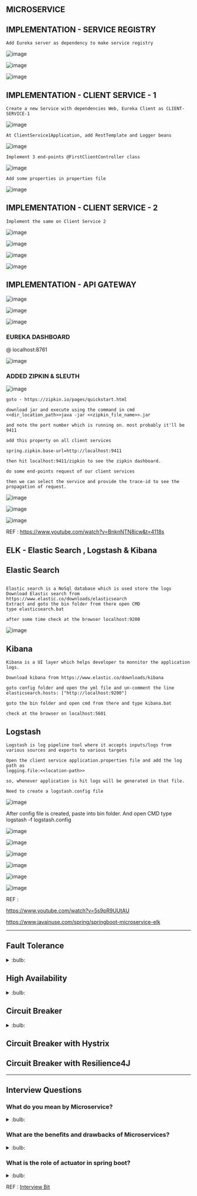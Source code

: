## MICROSERVICE

## IMPLEMENTATION - SERVICE REGISTRY

```JS
Add Eureka server as dependency to make service registry
```

![image](https://user-images.githubusercontent.com/70185865/179587990-4e4a1c05-4e00-461b-94fa-1d51c25dd10d.png)

![image](https://user-images.githubusercontent.com/70185865/179588749-e0ee8d84-a7d9-40de-b736-5cde5743a314.png)

![image](https://user-images.githubusercontent.com/70185865/179589818-d01c1fbd-174c-46db-8e99-045911001d3a.png)

## IMPLEMENTATION - CLIENT SERVICE - 1

```JS
Create a new Service with dependencies Web, Eureka Client as CLIENT-SERVICE-1
```

![image](https://user-images.githubusercontent.com/70185865/179579456-071538f5-c897-4950-b091-e5fc39c30c6d.png)


```JS
At ClientService1Application, add RestTemplate and Logger beans
```

![image](https://user-images.githubusercontent.com/70185865/179580162-9473c69d-dc61-44ee-ab4b-9f41964aefb3.png)

```JS
Implement 3 end-points @FirstClientController class
```

![image](https://user-images.githubusercontent.com/70185865/179576710-1266233d-ca41-4345-8bdc-2be3c2bcf955.png)

```JS
Add some properties in properties file
```

![image](https://user-images.githubusercontent.com/70185865/179580647-3e42c495-eb67-4b0f-a8c8-3bcd9539cfd9.png)


## IMPLEMENTATION - CLIENT SERVICE - 2

```JS
Implement the same on Client Service 2
```

![image](https://user-images.githubusercontent.com/70185865/179579456-071538f5-c897-4950-b091-e5fc39c30c6d.png)

![image](https://user-images.githubusercontent.com/70185865/179581444-355911f2-f257-419e-8cd6-7b17ab177332.png)

![image](https://user-images.githubusercontent.com/70185865/179577236-30ea786d-9ec4-45cf-a553-8bc893772a8b.png)

![image](https://user-images.githubusercontent.com/70185865/179581597-ae1a8c65-4bdf-4754-8c8f-79b91c41b810.png)


## IMPLEMENTATION - API GATEWAY

![image](https://user-images.githubusercontent.com/70185865/179600957-b3cb9ef0-e907-4285-88ea-b5229ba0cba7.png)

![image](https://user-images.githubusercontent.com/70185865/179601153-8fe5e2fa-b746-47bc-993c-d98ad3a8c0b7.png)

![image](https://user-images.githubusercontent.com/70185865/179601252-b34530dc-4a4e-45db-9bb8-4640d1d178aa.png)


### EUREKA DASHBOARD

@ localhost:8761

![image](https://user-images.githubusercontent.com/70185865/179603809-746e88bf-69ac-499e-b064-8847c221ba7b.png)


### ADDED ZIPKIN & SLEUTH

![image](https://user-images.githubusercontent.com/70185865/179609416-d7146a86-6406-44f3-9f7e-0812e15e7640.png)


```JS
goto - https://zipkin.io/pages/quickstart.html
```

```JS
download jar and execute using the command in cmd <<dir_location_path>>java -jar <<zipkin_file_name>>.jar 

and note the port number which is running on. most probably it'll be 9411

add this property on all client services

spring.zipkin.base-url=http://localhost:9411

then hit localhost:9411/zipkin to see the zipkin dashboard.

do some end-points request of our client services

then we can select the service and provide the trace-id to see the propagation of request.
```

![image](https://user-images.githubusercontent.com/70185865/179655936-0e8a4558-9ac3-4306-b564-c7747498e498.png)

![image](https://user-images.githubusercontent.com/70185865/179656002-4f3ad7c7-e930-49f9-bc88-05362abec051.png)

![image](https://user-images.githubusercontent.com/70185865/179656046-4b00a503-4149-4a3d-ae7f-392a073ab786.png)


REF :  https://www.youtube.com/watch?v=BnknNTN8icw&t=4118s

## ELK - Elastic Search , Logstash & Kibana

## Elastic Search

```JS

Elastic search is a NoSql database which is used store the logs
Download Elastic search from https://www.elastic.co/downloads/elasticsearch 
Extract and goto the bin folder from there open CMD
type elasticsearch.bat

after some time check at the browser localhost:9200

```

![image](https://user-images.githubusercontent.com/70185865/179820737-bbfaf14e-df2d-44cd-9ed2-e6a02edbcf99.png)

## Kibana

```JS
Kibana is a UI layer which helps developer to monnitor the application logs.

Download kibana from https://www.elastic.co/downloads/kibana

goto config folder and open the yml file and un-comment the line 
elasticsearch.hosts: ["http://localhost:9200"]

goto the bin folder and open cmd from there and type kibana.bat

check at the browser on localhost:5601

```

## Logstash

```JS
Logstash is log pipeline tool where it accepts inputs/logs from various sources and exports to various targets

```

```JS
Open the client service application.properties file and add the log path as
logging.file:<<location-path>>

so, whenever application is hit logs will be generated in that file.
```

```JS
Need to create a logstash.config file
```
![image](https://user-images.githubusercontent.com/70185865/179833918-21bf98f0-6cf0-4112-b43f-f89fcd32a744.png)

After config file is created, paste into bin folder. And open CMD
type logstash -f logstash.config

![image](https://user-images.githubusercontent.com/70185865/179835098-321528dd-c344-4df2-b356-de1a99b2ce7b.png)

![image](https://user-images.githubusercontent.com/70185865/179835204-e6ed6973-25ce-4ecd-8e4f-0ada3dc5e8df.png)

![image](https://user-images.githubusercontent.com/70185865/179835297-00a46b6e-7259-411d-87be-1fd5ac31eecd.png)

![image](https://user-images.githubusercontent.com/70185865/179835502-44d631de-37db-46d2-b925-5b03331f5e26.png)

![image](https://user-images.githubusercontent.com/70185865/179835679-2fffaad0-4021-4a8f-9473-bc994d475b80.png)

![image](https://user-images.githubusercontent.com/70185865/179835815-c7d3b7d3-6ebf-4c0a-86dd-6addd00593cc.png)


REF :

https://www.youtube.com/watch?v=5s9pR9UUtAU

https://www.javainuse.com/spring/springboot-microservice-elk


---------------------------------------------------------------------------------------------------------


## Fault Tolerance
<details>
  <summary>:bulb:</summary>
  
```JS
In Microservice application, there may be receive an error response if any error or exception occurs to the request. So, at that time application needs to be recovered and ready to be used immediately with zero downtime.
So, there we can have zero downtime and cost is higher.
  ```
</details>

## High Availability
<details>
  <summary>:bulb:</summary>
  
```JS
In Microservice application, there may be receive an error response if any error or exception occurs to the request. So, at that time application needs to be recovered with mins to hours of downtime and also cost is lesser.
  ```
</details>

## Circuit Breaker
<details>
  <summary>:bulb:</summary>
  
```JS
The circuit breaker is design pattern when the a praticuler microservice experiences failures or slowness the Circuit Breaker trips for a particular duration, so that clients don't waste their valuable resources handling requests that are likely to fail. Using this concept, you can give the server some spare time to recover.
  ```
</details>

## Circuit Breaker with Hystrix





## Circuit Breaker with Resilience4J

--------------------------------------------------------------------------------------------------------

## Interview Questions

### What do you mean by Microservice?
<details>
  <summary>:bulb:</summary>
  
  ```JS
  Microservice is an architecture where large applications are built in collection of small functional modules. So, it's useful for continuous deployment and development without affecting the other services.
  
  ```
  </details>
  
### What are the benefits and drawbacks of Microservices?
<details>
  <summary>:bulb:</summary>
  
  ```JS
  Benefits: 

    Self-contained, and independent deployment module. 
    Independently managed services.   
    In order to improve performance, the demand service can be deployed on multiple servers.   
    It is easier to test and has fewer dependencies.  
    Better communication between developers and business users.   
    Development teams of a smaller size.
  ```
```JS
  Drawbacks: 

    Due to the complexity of the architecture, testing and monitoring are more difficult.  
    Pre-planning is essential.  
    Complex development.  
    Expensive compared to monoliths.   
    Security implications. 
```  
  </details>

### What is the role of actuator in spring boot?
<details>
  <summary>:bulb:</summary>
  
```JS
A spring boot actuator is a project that provides restful web services to access the current state of an application that is running in production. 
In addition, you can monitor and manage application usage in a production environment without having to code or configure any of the applications
 ```

  </details>
  
 REF : [Interview Bit](https://www.interviewbit.com/microservices-interview-questions/#main-role-of-docker-in-microservices)
  
  
  
  
  
  
